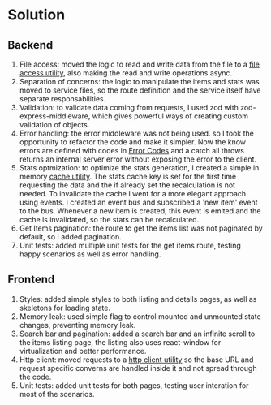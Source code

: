 # Solution

## Backend

1. File access: moved the logic to read and write data from the file to a [file access utility](./backend/src/data/fileAccess.js), also making the read and write operations async.
2. Separation of concerns: the logic to manipulate the items and stats was moved to service files, so the route definition and the service itself have separate responsabilities.
3. Validation: to validate data coming from requests, I used zod with zod-express-middleware, which gives powerful ways of creating custom validation of objects.
4. Error handling: the error middleware was not being used. so I took the opportunity to refactor the code and make it simpler. Now the know errors are defined with codes in [Error Codes](./backend/src/middleware/errors.js) and a catch all throws returns an internal server error without exposing the error to the client.
5. Stats optmization: to optimize the stats generation, I created a simple in memory [cache utility](./backend/src/cache/index.js). The stats cache key is set for the first time requesting the data and the if already set the recalculation is not needed. To invalidate the cache I went for a more elegant approach using events. I created an event bus and subscribed a 'new item' event to the bus. Whenever a new item is created, this event is emited and the cache is invalidated, so the stats can be recalculated.
6. Get Items pagination: the route to get the items list was not paginated by default, so I added pagination.
7. Unit tests: added multiple unit tests for the get items route, testing happy scenarios as well as error handling.

## Frontend

1. Styles: added simple styles to both listing and details pages, as well as skeletons for loading state.
2. Memory leak: used simple flag to control mounted and unmounted state changes, preventing memory leak.
3. Search bar and pagination: added a search bar and an infinite scroll to the items listing page, the listing also uses react-window for virtualization and better performance.
4. Http client: moved requests to a [http client utility](./frontend/src/services/httpClient.js) so the base URL and request specific converns are handled inside it and not spread through the code.
5. Unit tests: added unit tests for both pages, testing user interation for most of the scenarios.